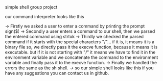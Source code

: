 simple shell group project

our command interpreter looks like this

-> Firstly we asked a user to enter a command by printing the prompt sign($)
-> Secondly a user enters a command to our shell, then we parsed the entered command using strtok
-> Thirdly we checked the parsed command if it starts with the special characters "/"... if it is, it means it is a binary file so, we directly pass it the execve function, because it means it is executable. but if it is not starting with "/" it means we have to find it in the environment variable and we concatenate the command to the environment variable and finally pass it to the execve function.
-> Finally we handled the errors the same as the sh shell.
 -> so our simple shell looks like this if you have any suggestions you can contact us in github.
